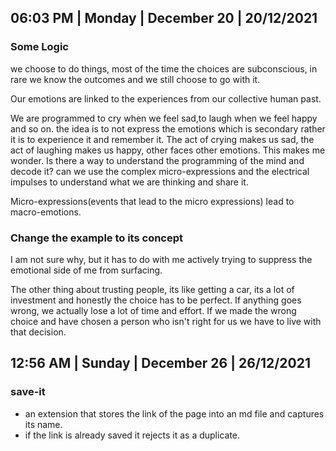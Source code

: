 ## 06:03 PM | Monday | December 20 | 20/12/2021

### Some Logic

we choose to do things, most of the time the choices are subconscious, in rare we know the outcomes and we still choose to go with it.

Our emotions are linked to the experiences from our collective human past.

We are programmed to cry when we feel sad,to laugh when we feel happy and so on. the idea is to not express the emotions which is secondary rather it is to experience it and remember it. The act of crying makes us sad, the act of laughing makes us happy, other faces other emotions. This makes me wonder. Is there a way to understand the programming of the mind and decode it? can we use the complex micro-expressions and the electrical impulses to understand what we are thinking and share it.

Micro-expressions(events that lead to the micro expressions) lead to macro-emotions.

### Change the example to its concept

I am not sure why, but it has to do with me actively trying to suppress the emotional side of me from surfacing.

The other thing about trusting people, its like getting a car, its a lot of investment and honestly the choice has to be perfect. If anything goes wrong, we actually lose a lot of time and effort. If we made the wrong choice and have chosen a person who isn't right for us we have to live with that decision.

## 12:56 AM | Sunday | December 26 | 26/12/2021

### save-it

- an extension that stores the link of the page into an md file and captures its name.
- if the link is already saved it rejects it as a duplicate.
